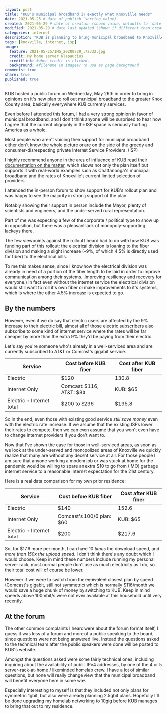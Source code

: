 ```yaml
---
layout: post
title: "KUB's municipal broadband is exactly what Knoxville needs"
date: 2021-05-25 # date of publish (sorting value)
created: 2021-05-29 # date of creation (shown value, defaults to `date`)
modified: 2021-05-29 # date last updated (shown if different than created)
categories: internet
description: "KUB is planning to bring municipal broadband to Knoxville, finally! Here's what I think,"
tags: [knoxville, internet, isp]
image:
  feature: 2021-05-25/IMG_20200729_172332.jpg
  credit: My home server Klapaucius
  creditlink: #when credit is clicked.
  background: #filename in images/ to use as page background
comments: true
share: true
published: true
---
```


KUB hosted a public forum on Wednesday, May 26th in order to bring in opinions on it's new plan to roll out municipal broadband to the greater Knox County area, basically everywhere KUB currently services.

Even before I attended this forum, I had a very strong opinion in favor of municipal broadband, and I don't think anyone will be surprised to hear how I agree that the current oligopoly in the ISP space is seriously hurting America as a whole.

Most people who aren't voicing their support for municipal broadband either don't know the whole picture or are on the side of the greedy and consumer-disrespecting private Internet Service Providers. (ISP)

I highly recommend anyone in the area of influence of KUB [read their documentation on the matter](https://www.kub.org/about/about-kub/kub-service-areas/century-ii/meter-modernization/broadband-services-public-forum), which shows not only the plan itself but supports it with real-world examples such as Chattanooga's municipal broadband and the rates of Knoxville's current limited selection of providers.

I attended the in-person forum to show support for KUB's rollout plan and was happy to see the majority in strong support of the plan.


Notably showing their support in person include the Mayor, plenty of scientists and engineers, and the under-served rural representation.

Part of me was expecting a few of the corporate / political type to show up in opposition, but there was a pleasant lack of monopoly-supporting lackeys there.

The few viewpoints against the rollout I heard had to do with how KUB was funding part of this rollout: the electrical division is loaning to the fiber division and making a slight increase (~9%, of which 4.5% is directly used for fiber) to the electrical bills.

To me this makes sense, since I know how the electrical division was already in need of a portion of the fiber length to be laid in order to improve communication among their systems. (Improving resiliency and recovery for everyone.) In fact even without the internet service the electrical division would still want to roll it's own fiber or make improvements to it's systems, which is where the other 4.5% increase is expected to go.

## By the numbers

However, even if we do say that electric users are affected by the 9% increase to their electric bill, almost all of those electric subscribers also subscribe to some kind of internet service where the rates will be far cheaper by more than the extra 9% they'd be paying from their electric.

Let's say you're someone who's already in a well-serviced area and are currently subscribed to AT&T or Comcast's gigabit service.

| Service | Cost before KUB fiber | Cost after KUB fiber |
| --- | --- | --- |
| Electric | $120 | 130.8 |
| Internet Only | Comcast: $116,<br> AT&T: $80 | KUB: $65 |
| Electric + Internet total | $200 to $236 | $195.8 |

So in the end, even those with existing good service *still save money* even with the electric rate increase. If we assume that the existing ISPs lower their rates to compete, then we can even assume that you won't even have to change internet providers if you don't want to.

Now that I've shown the case for those in well-serviced areas, as soon as we look at the under-served and monopolized areas of Knoxville we quickly realize that many are without any decent service at all. For those people I am sure that anyone working a modern job or was stuck at home for the pandemic would be willing to spare an extra $10 to go from (IMO) garbage internet service to a reasonable internet expectation for the 21st century.

Here is a real data comparison for my own prior residence:

| Service | Cost before KUB fiber | Cost after KUB fiber |
| --- | --- | --- |
| Electric | $140 | 152.6 |
| Internet Only | Comcast's 100/6 plan: $60 | KUB: $65 |
| Electric + Internet total | $200 | $217.6 |

So, for $17.6 more per month, I can have 10 *times* the download speed, and *more than 150x the upload speed*. I don't think there's any doubt which I would choose. Keep in mind these numbers include running my personal server rack, most normal people don't use as much electricity as I do, so their total cost will of course be lower.

However if we were to switch from the ~~equivalent~~ closest plan by speed (Comcast's gigabit, still not symmetric) which is normally $116/month we would save a huge chunk of money by switching to KUB. Keep in mind speeds above 100mbit/s were not even available at this household until very recently.

## At the forum

The other common complaints I heard were about the forum format itself, I guess it was less of a forum and more of a public speaking to the board, since questions were not being answered live. Instead the questions asked to the technical team after the public speakers were done will be posted to KUB's website.

Amongst the questions asked were some fairly technical ones, including inquiring about the availability of public IPv4 addresses, by one of the 4 or 5 server-rack-at-home / likeminded homelab crew. I have a lot of similar questions, but none will really change view that the municipal broadband will benefit everyone here in some way.

Especially interesting to myself is that they included not only plans for symmetric 1gbit, but also were already planning 2.5gbit plans. Hopefully I'll be done upgrading my homelab networking to 10gig before KUB manages to bring that out to my residence.
